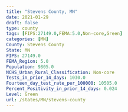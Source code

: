```yaml
---
title: "Stevens County, MN"
date: 2021-01-29
draft: false
type: county
tags: [FIPS:27149.0,FEMA:5.0,Non-core,Green]
categories: [MN]
County: Stevens County
State: MN
FIPS: 27149.0
FEMA_Region: 5.0
Population: 9805.0
NCHS_Urban_Rural_Classification: Non-core
Tests_in_prior_14_days: 1030.0
Fourteen_day_test_rate_per_100000: 10505.0
Percent_Positivity_in_prior_14_days: 0.024
Level: Green
url: /states/MN/stevens-county
---
```



